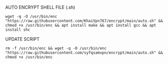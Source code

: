 AUTO ENCRYPT SHELL FILE (.sh)
```
wget -q -O /usr/bin/enc "https://raw.githubusercontent.com/KhaiVpn767/encrypt/main/auto.sh" && chmod +x /usr/bin/enc && apt install make && apt install gcc && apt install shc
```
UPDATE SCRIPT
```
rm -f /usr/bin/enc && wget -q -O /usr/bin/enc "https://raw.githubusercontent.com/syfqsamvpn/encrypt/main/auto.sh" && chmod +x /usr/bin/enc
```
